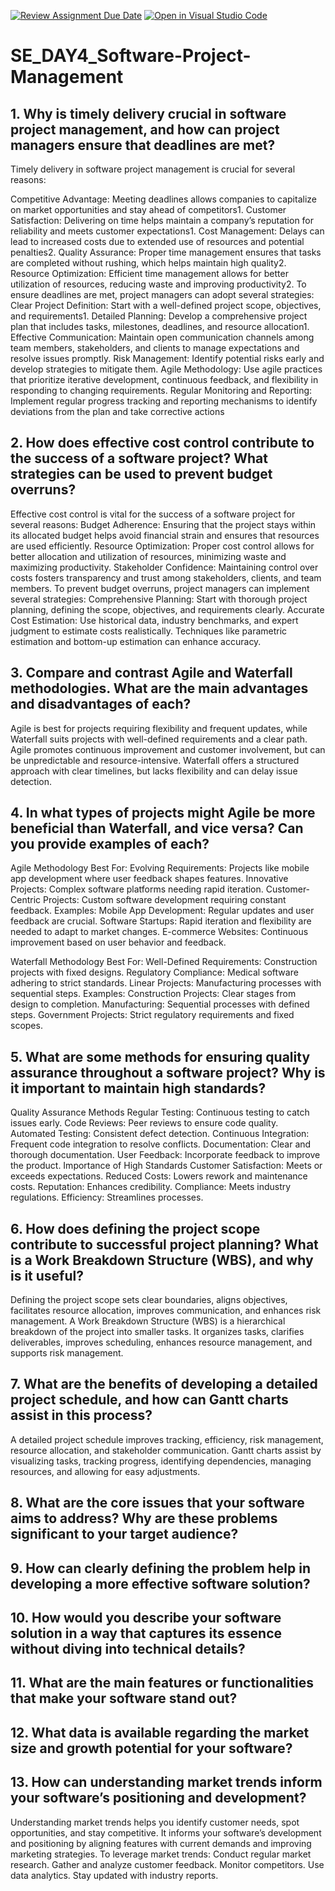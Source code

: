 [![Review Assignment Due Date](https://classroom.github.com/assets/deadline-readme-button-22041afd0340ce965d47ae6ef1cefeee28c7c493a6346c4f15d667ab976d596c.svg)](https://classroom.github.com/a/9pw6JKcu)
[![Open in Visual Studio Code](https://classroom.github.com/assets/open-in-vscode-2e0aaae1b6195c2367325f4f02e2d04e9abb55f0b24a779b69b11b9e10269abc.svg)](https://classroom.github.com/online_ide?assignment_repo_id=15660549&assignment_repo_type=AssignmentRepo)
# SE_DAY4_Software-Project-Management
## 1. Why is timely delivery crucial in software project management, and how can project managers ensure that deadlines are met?
Timely delivery in software project management is crucial for several reasons:

Competitive Advantage: Meeting deadlines allows companies to capitalize on market opportunities and stay ahead of competitors1.
Customer Satisfaction: Delivering on time helps maintain a company’s reputation for reliability and meets customer expectations1.
Cost Management: Delays can lead to increased costs due to extended use of resources and potential penalties2.
Quality Assurance: Proper time management ensures that tasks are completed without rushing, which helps maintain high quality2.
Resource Optimization: Efficient time management allows for better utilization of resources, reducing waste and improving productivity2.
To ensure deadlines are met, project managers can adopt several strategies:
Clear Project Definition: Start with a well-defined project scope, objectives, and requirements1.
Detailed Planning: Develop a comprehensive project plan that includes tasks, milestones, deadlines, and resource allocation1.
Effective Communication: Maintain open communication channels among team members, stakeholders, and clients to manage expectations and resolve issues promptly.
Risk Management: Identify potential risks early and develop strategies to mitigate them.
Agile Methodology: Use agile practices that prioritize iterative development, continuous feedback, and flexibility in responding to changing requirements.
Regular Monitoring and Reporting: Implement regular progress tracking and reporting mechanisms to identify deviations from the plan and take corrective actions

## 2. How does effective cost control contribute to the success of a software project? What strategies can be used to prevent budget overruns?
Effective cost control is vital for the success of a software project for several reasons:
Budget Adherence: Ensuring that the project stays within its allocated budget helps avoid financial strain and ensures that resources are used efficiently.
Resource Optimization: Proper cost control allows for better allocation and utilization of resources, minimizing waste and maximizing productivity.
Stakeholder Confidence: Maintaining control over costs fosters transparency and trust among stakeholders, clients, and team members.
To prevent budget overruns, project managers can implement several strategies:
Comprehensive Planning: Start with thorough project planning, defining the scope, objectives, and requirements clearly.
Accurate Cost Estimation: Use historical data, industry benchmarks, and expert judgment to estimate costs realistically. Techniques like parametric estimation and bottom-up estimation can enhance accuracy.

## 3. Compare and contrast Agile and Waterfall methodologies. What are the main advantages and disadvantages of each?
Agile is best for projects requiring flexibility and frequent updates, while Waterfall suits projects with well-defined requirements and a clear path.
Agile promotes continuous improvement and customer involvement, but can be unpredictable and resource-intensive.
Waterfall offers a structured approach with clear timelines, but lacks flexibility and can delay issue detection.
## 4. In what types of projects might Agile be more beneficial than Waterfall, and vice versa? Can you provide examples of each?
Agile Methodology
Best For:
Evolving Requirements: Projects like mobile app development where user feedback shapes features.
Innovative Projects: Complex software platforms needing rapid iteration.
Customer-Centric Projects: Custom software development requiring constant feedback.
Examples:
Mobile App Development: Regular updates and user feedback are crucial.
Software Startups: Rapid iteration and flexibility are needed to adapt to market changes.
E-commerce Websites: Continuous improvement based on user behavior and feedback.

Waterfall Methodology
Best For:
Well-Defined Requirements: Construction projects with fixed designs.
Regulatory Compliance: Medical software adhering to strict standards.
Linear Projects: Manufacturing processes with sequential steps.
Examples:
Construction Projects: Clear stages from design to completion.
Manufacturing: Sequential processes with defined steps.
Government Projects: Strict regulatory requirements and fixed scopes.

## 5. What are some methods for ensuring quality assurance throughout a software project? Why is it important to maintain high standards?
Quality Assurance Methods
Regular Testing: Continuous testing to catch issues early.
Code Reviews: Peer reviews to ensure code quality.
Automated Testing: Consistent defect detection.
Continuous Integration: Frequent code integration to resolve conflicts.
Documentation: Clear and thorough documentation.
User Feedback: Incorporate feedback to improve the product.
Importance of High Standards
Customer Satisfaction: Meets or exceeds expectations.
Reduced Costs: Lowers rework and maintenance costs.
Reputation: Enhances credibility.
Compliance: Meets industry regulations.
Efficiency: Streamlines processes.

## 6. How does defining the project scope contribute to successful project planning? What is a Work Breakdown Structure (WBS), and why is it useful?
Defining the project scope sets clear boundaries, aligns objectives, facilitates resource allocation, improves communication, and enhances risk management.
A Work Breakdown Structure (WBS) is a hierarchical breakdown of the project into smaller tasks. It organizes tasks, clarifies deliverables, improves scheduling, enhances resource management, and supports risk management.
## 7. What are the benefits of developing a detailed project schedule, and how can Gantt charts assist in this process?
A detailed project schedule improves tracking, efficiency, risk management, resource allocation, and stakeholder communication.
Gantt charts assist by visualizing tasks, tracking progress, identifying dependencies, managing resources, and allowing for easy adjustments.
## 8. What are the core issues that your software aims to address? Why are these problems significant to your target audience?
## 9. How can clearly defining the problem help in developing a more effective software solution?
## 10. How would you describe your software solution in a way that captures its essence without diving into technical details?
## 11. What are the main features or functionalities that make your software stand out?
## 12. What data is available regarding the market size and growth potential for your software?
## 13. How can understanding market trends inform your software’s positioning and development?
Understanding market trends helps you identify customer needs, spot opportunities, and stay competitive. It informs your software’s development and positioning by aligning features with current demands and improving marketing strategies.
To leverage market trends:
Conduct regular market research.
Gather and analyze customer feedback.
Monitor competitors.
Use data analytics.
Stay updated with industry reports.
